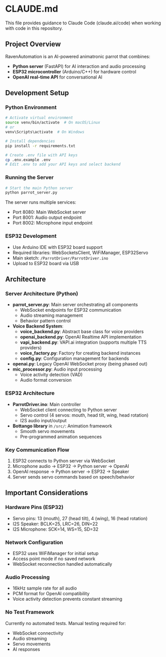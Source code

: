 # CLAUDE.md

This file provides guidance to Claude Code (claude.ai/code) when working with code in this repository.

## Project Overview

RavenAutomation is an AI-powered animatronic parrot that combines:
- **Python server** (FastAPI) for AI interaction and audio processing
- **ESP32 microcontroller** (Arduino/C++) for hardware control
- **OpenAI real-time API** for conversational AI

## Development Setup

### Python Environment
```bash
# Activate virtual environment
source venv/bin/activate  # On macOS/Linux
# or
venv\Scripts\activate  # On Windows

# Install dependencies
pip install -r requirements.txt

# Create .env file with API keys
cp .env.example .env
# Edit .env to add your API keys and select backend
```

### Running the Server
```bash
# Start the main Python server
python parrot_server.py
```

The server runs multiple services:
- Port 8080: Main WebSocket server
- Port 8001: Audio output endpoint
- Port 8002: Microphone input endpoint

### ESP32 Development
- Use Arduino IDE with ESP32 board support
- Required libraries: WebSocketsClient, WiFiManager, ESP32Servo
- Main sketch: `/ParrotDriver/ParrotDriver.ino`
- Upload to ESP32 board via USB

## Architecture

### Server Architecture (Python)
- **parrot_server.py**: Main server orchestrating all components
  - WebSocket endpoints for ESP32 communication
  - Audio streaming management
  - Behavior pattern control
- **Voice Backend System**:
  - **voice_backend.py**: Abstract base class for voice providers
  - **openai_backend.py**: OpenAI Realtime API implementation
  - **vapi_backend.py**: VAPI.ai integration (supports multiple TTS providers)
  - **voice_factory.py**: Factory for creating backend instances
  - **config.py**: Configuration management for backends
- **openai.py**: Legacy OpenAI WebSocket proxy (being phased out)
- **mic_processor.py**: Audio input processing
  - Voice activity detection (VAD)
  - Audio format conversion

### ESP32 Architecture
- **ParrotDriver.ino**: Main controller
  - WebSocket client connecting to Python server
  - Servo control (4 servos: mouth, head tilt, wing, head rotation)
  - I2S audio input/output
- **Bottango library** in `/src/`: Animation framework
  - Smooth servo movements
  - Pre-programmed animation sequences

### Key Communication Flow
1. ESP32 connects to Python server via WebSocket
2. Microphone audio → ESP32 → Python server → OpenAI
3. OpenAI response → Python server → ESP32 → Speaker
4. Server sends servo commands based on speech/behavior

## Important Considerations

### Hardware Pins (ESP32)
- Servo pins: 13 (mouth), 27 (head tilt), 4 (wing), 16 (head rotation)
- I2S Speaker: BCLK=25, LRC=26, DIN=22
- I2S Microphone: SCK=14, WS=15, SD=32

### Network Configuration
- ESP32 uses WiFiManager for initial setup
- Access point mode if no saved network
- WebSocket reconnection handled automatically

### Audio Processing
- 16kHz sample rate for all audio
- PCM format for OpenAI compatibility
- Voice activity detection prevents constant streaming

### No Test Framework
Currently no automated tests. Manual testing required for:
- WebSocket connectivity
- Audio streaming
- Servo movements
- AI responses